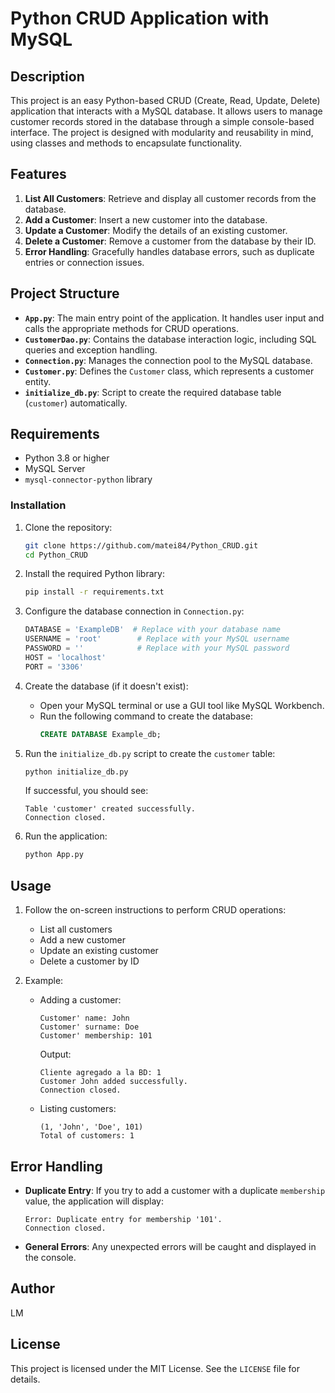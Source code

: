 # Python CRUD Application with MySQL

## Description
This project is an easy Python-based CRUD (Create, Read, Update, Delete) application that interacts with a MySQL database. It allows users to manage customer records stored in the database through a simple console-based interface. The project is designed with modularity and reusability in mind, using classes and methods to encapsulate functionality.

## Features
1. **List All Customers**: Retrieve and display all customer records from the database.
2. **Add a Customer**: Insert a new customer into the database.
3. **Update a Customer**: Modify the details of an existing customer.
4. **Delete a Customer**: Remove a customer from the database by their ID.
5. **Error Handling**: Gracefully handles database errors, such as duplicate entries or connection issues.

## Project Structure
- **`App.py`**: The main entry point of the application. It handles user input and calls the appropriate methods for CRUD operations.
- **`CustomerDao.py`**: Contains the database interaction logic, including SQL queries and exception handling.
- **`Connection.py`**: Manages the connection pool to the MySQL database.
- **`Customer.py`**: Defines the `Customer` class, which represents a customer entity.
- **`initialize_db.py`**: Script to create the required database table (`customer`) automatically.

## Requirements
- Python 3.8 or higher
- MySQL Server
- `mysql-connector-python` library

### Installation
1. Clone the repository:
   ```bash
   git clone https://github.com/matei84/Python_CRUD.git
   cd Python_CRUD
   ```

2. Install the required Python library:
   ```bash
   pip install -r requirements.txt
   ```

3. Configure the database connection in `Connection.py`:
   ```python
   DATABASE = 'ExampleDB'  # Replace with your database name
   USERNAME = 'root'        # Replace with your MySQL username
   PASSWORD = ''            # Replace with your MySQL password
   HOST = 'localhost'
   PORT = '3306'
   ```

4. Create the database (if it doesn't exist):
   - Open your MySQL terminal or use a GUI tool like MySQL Workbench.
   - Run the following command to create the database:
     ```sql
     CREATE DATABASE Example_db;
     ```

5. Run the `initialize_db.py` script to create the `customer` table:
   ```bash
   python initialize_db.py
   ```

   If successful, you should see:
   ```
   Table 'customer' created successfully.
   Connection closed.
   ```

6. Run the application:
   ```bash
   python App.py
   ```

## Usage
1. Follow the on-screen instructions to perform CRUD operations:
   - List all customers
   - Add a new customer
   - Update an existing customer
   - Delete a customer by ID

2. Example:
   - Adding a customer:
     ```
     Customer' name: John
     Customer' surname: Doe
     Customer' membership: 101
     ```
     Output:
     ```
     Cliente agregado a la BD: 1
     Customer John added successfully.
     Connection closed.
     ```

   - Listing customers:
     ```
     (1, 'John', 'Doe', 101)
     Total of customers: 1
     ```

## Error Handling
- **Duplicate Entry**: If you try to add a customer with a duplicate `membership` value, the application will display:
  ```
  Error: Duplicate entry for membership '101'.
  Connection closed.
  ```
- **General Errors**: Any unexpected errors will be caught and displayed in the console.

## Author
LM

## License
This project is licensed under the MIT License. See the `LICENSE` file for details.
